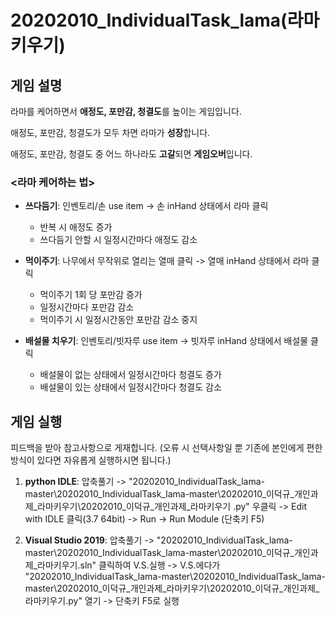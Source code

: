 # 20202010_IndividualTask_lama(라마키우기)

## 게임 설명
라마를 케어하면서 <b>애정도, 포만감, 청결도</b>를 높이는 게임입니다.

애정도, 포만감, 청결도가 모두 차면 라마가 <b>성장</b>합니다.

애정도, 포만감, 청결도 중 어느 하나라도 <b>고갈</b>되면 <b>게임오버</b>입니다.

### <b><라마 케어하는 법></b>

  * <b>쓰다듬기</b>: 인벤토리/손 use item -> 손 inHand 상태에서 라마 클릭
    * 반복 시 애정도 증가
    * 쓰다듬기 안할 시 일정시간마다 애정도 감소
    
  * <b>먹이주기</b>: 나무에서 무작위로 열리는 열매 클릭 -> 열매 inHand 상태에서 라마 클릭
    * 먹이주기 1회 당 포만감 증가
    * 일정시간마다 포만감 감소
    * 먹이주기 시 일정시간동안 포만감 감소 중지
    
  * <b>배설물 치우기</b>: 인벤토리/빗자루 use item -> 빗자루 inHand 상태에서 배설물 클릭
    * 배설물이 없는 상태에서 일정시간마다 청결도 증가 
    * 배설물이 있는 상태에서 일정시간마다 청결도 감소
    
## 게임 실행
피드백을 받아 참고사항으로 게재합니다. (오류 시 선택사항일 뿐 기존에 본인에게 편한 방식이 있다면 자유롭게 실행하시면 됩니다.)

1. <b>python IDLE</b>: 압축풀기 -> "20202010_IndividualTask_lama-master\20202010_IndividualTask_lama-master\20202010_이덕규_개인과제_라마키우기\20202010_이덕규_개인과제_라마키우기
.py" 우클릭 -> Edit with IDLE 클릭(3.7 64bit) -> Run -> Run Module (단축키 F5)

2. <b>Visual Studio 2019</b>: 압축풀기 -> "20202010_IndividualTask_lama-master\20202010_IndividualTask_lama-master\20202010_이덕규_개인과제_라마키우기.sln" 클릭하여 V.S.실행 -> 
V.S.에다가 "20202010_IndividualTask_lama-master\20202010_IndividualTask_lama-master\20202010_이덕규_개인과제_라마키우기\20202010_이덕규_개인과제_라마키우기.py" 열기 -> 단축키 F5로 실행

